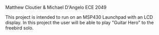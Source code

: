 Matthew Cloutier & Michael D'Angelo
ECE 2049

This project is intended to run on an MSP430 Launchpad with an LCD display.
In this project the user will be able to play "Guitar Hero" to the freebird solo.
